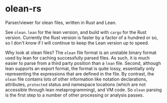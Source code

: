 # olean-rs
Parser/viewer for olean files, written in Rust and Lean.

See `olean.lean` for the lean version, and build with `cargo` for the Rust version. Currently the Rust version is faster by a factor of a hundred or so, so I don't know if I will continue to keep the Lean version up to speed.

Why look at olean files? The `olean` file format is an unstable binary format used by lean for caching successfully parsed files. As such, it is much easier to parse from a third party position than a `lean` file. Second, although lean supports an export format, the format is quite lossy, essentially only representing the expressions that are defined in the file. By contrast, the `olean` file contains lots of other information like notation declarations, attributes, `protected` status and namespace locations (which are not accessible through lean metaprogramming), and VM code. So `olean` parsing is the first step to a number of other processing or analysis passes.
